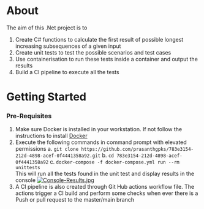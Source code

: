 # About

The aim of this .Net project is to 
1. Create C# functions to calculate the first result of possible longest increasing subsequences of a given input
2. Create unit tests to test the possible scenarios and test cases
3. Use containerisation to run these tests inside a container and output the results
4. Build a CI pipeline to execute all the tests
 
# Getting Started

### Pre-Requisites

1. Make sure Docker is installed in your workstation. If not follow the instructions to install [Docker](http://docker.com)
2. Execute the following commands in command prompt with elevated permissions
   a. `git clone https://github.com/prasanthgpks/783e3154-212d-4898-acef-0f4441358a92.git`
   b. `cd 783e3154-212d-4898-acef-0f4441358a92`
   c. `docker-compose -f docker-compose.yml run --rm unittests`   
   This will run all the tests found in the unit test and display results in the console
   [![Console-Results.jpg](https://i.postimg.cc/63wtnHCh/Console-Results.jpg)](https://postimg.cc/d7WbKjH7)
3. A CI pipeline is also created through Git Hub actions workflow file. The actions trigger a CI build and perform some checks when ever there is a Push or pull request    to the master/main branch


